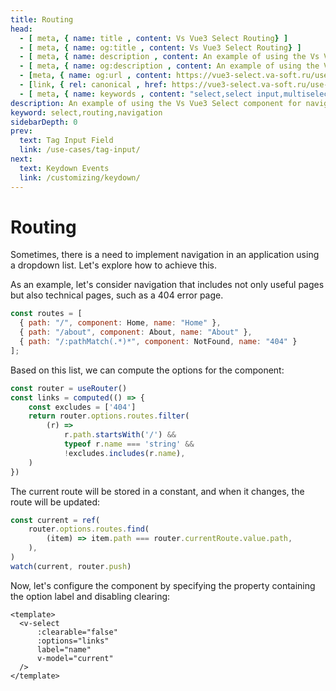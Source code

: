 ```yaml
---
title: Routing
head:
  - [ meta, { name: title , content: Vs Vue3 Select Routing} ]
  - [ meta, { name: og:title , content: Vs Vue3 Select Routing} ]
  - [ meta, { name: description , content: An example of using the Vs Vue3 Select component for navigation} ]
  - [ meta, { name: og:description , content: An example of using the Vs Vue3 Select component for navigation} ]
  - [meta, { name: og:url , content: https://vue3-select.va-soft.ru/use-cases/routing/ }]
  - [link, { rel: canonical , href: https://vue3-select.va-soft.ru/use-cases/routing/ }]
  - [ meta, { name: keywords , content: "select,select input,multiselect,vue,vue3,vue3 component,vue3 select,dropdown,routing,navigation"} ]
description: An example of using the Vs Vue3 Select component for navigation
keyword: select,routing,navigation
sidebarDepth: 0
prev:
  text: Tag Input Field
  link: /use-cases/tag-input/
next:
  text: Keydown Events
  link: /customizing/keydown/
---
```

# Routing

Sometimes, there is a need to implement navigation in an application using a dropdown list. Let's explore how to achieve this.

As an example, let's consider navigation that includes not only useful pages but also technical pages, such as a 404 error page.

```js
const routes = [
  { path: "/", component: Home, name: "Home" },
  { path: "/about", component: About, name: "About" },
  { path: "/:pathMatch(.*)*", component: NotFound, name: "404" }
];
```

Based on this list, we can compute the options for the component:
```js
const router = useRouter()
const links = computed(() => {
    const excludes = ['404']
    return router.options.routes.filter(
        (r) =>
            r.path.startsWith('/') &&
            typeof r.name === 'string' &&
            !excludes.includes(r.name),
    )
})
```
The current route will be stored in a constant, and when it changes, the route will be updated:
```js
const current = ref(
    router.options.routes.find(
        (item) => item.path === router.currentRoute.value.path,
    ),
)
watch(current, router.push)
```

Now, let's configure the component by specifying the property containing the option label and disabling clearing:

```vue
<template>
  <v-select
      :clearable="false"
      :options="links"
      label="name"
      v-model="current"
  />
</template>
```

<CodePen url="VwRMKrv" height="350"/>